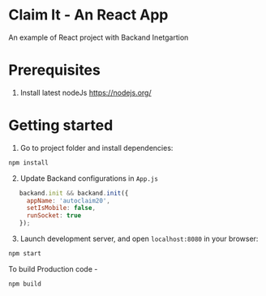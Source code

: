 # Claim It - An React App
An example of React project with Backand Inetgartion

# Prerequisites 
1. Install latest nodeJs https://nodejs.org/

# Getting started
1. Go to project folder and install dependencies:
 ```bash
 npm install
 ```

 2. Update Backand configurations in `App.js`
 ```javascript
    backand.init && backand.init({
      appName: 'autoclaim20',
      setIsMobile: false,
      runSocket: true
    });
 ```   
 
3. Launch development server, and open `localhost:8080` in your browser:
 ```bash
 npm start
 ```

 To build Production code -
 ```bash
 npm build
 ```